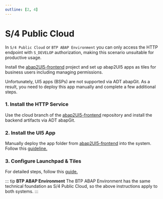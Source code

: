 ```yaml
---
outline: [2, 4]
---
```

# S/4 Public Cloud

In `S/4 Public Cloud` or `BTP ABAP Environment` you can only access the HTTP endpoint with `S_DEVELOP` authorization, making this scenario unsuitable for productive usage. <br>

Install the [abap2UI5-frontend](https://github.com/abap2UI5/frontend) project and set up abap2UI5 apps as tiles for business users including managing permissions.

Unfortunately, UI5 apps (BSPs) are not supported via ADT abapGit. As a result, you need to deploy this app manually and complete a few additional steps.

### 1. Install the HTTP Service

Use the cloud branch of the [abap2UI5-frontend](https://github.com/abap2UI5/frontend) repository and install the backend artifacts via ADT abapGit.


### 2. Install the UI5 App

Manually deploy the app folder from [abap2UI5-frontend](https://github.com/abap2UI5/frontend) into the system.  Follow this [guideline.](https://developers.sap.com/tutorials/abap-s4hanacloud-procurement-purchasereq-shop-ui..html#4c15de5c-bce6-46d0-a634-0008261b3117) 



### 3. Configure Launchpad & Tiles

For detailed steps, follow this [guide.](https://developers.sap.com/tutorials/abap-s4hanacloud-procurement-purchasereq-flp.html)

::: tip **BTP ABAP Environment**
The BTP ABAP Environment has the same technical foundation as S/4 Public Cloud, so the above instructions apply to both systems.
:::
